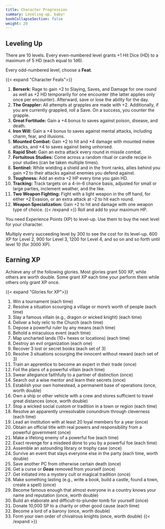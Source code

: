 ```yaml
---
title: Character Progression
summary: Leveling-up, baby!
bookCollapseSection: false
weight: 20
---
```


## Leveling Up

There are 10 levels. Every even-numbered level grants +1 Hit Dice (HD) to a maximum of 5 HD (each equal to 1d6).

Every odd-numbered level, choose a **Feat**.

{{< expand "Character Feats">}}
1. **Berserk:** Rage to gain +2 to Slaying, Saves, and Damage for one round as well as +2 HD temporarily for one encounter (the latter applies only once per encounter). Afterward, save or lose the ability for the day.
2. **The Grappler:** All attempts at grapples are made with +2. Additionally, if you are currently grappled, roll a Save. On a success, you counter the grapple.
3. **Great Fortitude:** Gain a +4 bonus to saves against poison, disease, and death.
4. **Iron Will:** Gain a +4 bonus to saves against mental attacks, including charm, fear, and illusions.
5. **Mounted Combat:** Gain +2 to hit and +4 damage with mounted melee attacks, and +4 to saves against being unhorsed.
6. **Rapid Shot:** Gain an extra attack every round in missile combat.
7. **Fortuitous Studies:** Come across a random ritual or candle recipe in your studies (can be taken multiple times).
8. **Sentinel:** While wielding a shield and in the front ranks, allies behind you gain +2 to their attacks against enemies you defend against.
9. **Toughness:** Add an extra +2 HP every time you gain HD.
10. **Tracking:** Track targets on a 4-in-6 chance basis, adjusted for small or large parties, inclement weather, and the like.
11. **Two Weapon Fighting:** Fight with a light weapon in the off hand, for either +2 Evasion, or an extra attack at –2 to hit each round.
12. **Weapon Specialization:** Gain +2 to hit and damage with one weapon type of choice.
{{< /expand >}}
Roll and add to your maximum HP.

You need Experience Points (XP) to level-up. Use them to buy the next level for your character.

Multiply every succeeding level by 300 to see the cost for its level-up. 600 XP for Level 2, 900 for Level 3, 1200 for Level 4, and so on and so forth until level 10 (for 3000 XP).

## Earning XP

Achieve any of the following glories. Most glories grant 500 XP, while others are worth double. Some grant XP each time your perform them while others only grant XP once.

{{< expand "Glories for XP">}}
1. Win a tournament (each time)
2. Resolve a situation scourging a village or more’s worth of people (each time)
3. Slay a famous villain (e.g., dragon or wicked knight) (each time)
4. Deliver a holy relic to the Church (each time)
5. Depose a powerful ruler by any means (each time)
6. Behold a miraculous event (each time)
7. Map uncharted lands (10+ hexes or locations) (each time)
8. Destroy an evil organization (each one)
9. Recover 3 lost or secret books (each set of 3)
10. Resolve 3 situations scourging the innocent without reward (each set of 3)
11. Train an apprentice to become an expert in their trade (once)
12. Foil the plans of a powerful villain (each time)
13. Swear allegiance faithfully to a partner of distinction (once)
14. Search out a wise mentor and learn their secrets (once)
15. Establish your own homestead, a permanent base of operations (once, worth double)
16. Own a ship or other vehicle with a crew and stores sufficient to travel great distances (once, worth double)
17. Stop a wicked social custom or tradition in a town or region (each time)
18. Resolve an apparently unresolvable conundrum through cleverness (each time)
19. Lead an institution with at least 20 loyal members for a year (once)
20. Obtain an official title with real powers and responsibility from a powerful government (once)
21. Make a lifelong enemy of a powerful foe (each time)
22. Exact revenge for a misdeed done to you by a powerful foe (each time)
23. Assemble an astounding library or trophy case (once)
24. Survive an event that slays everyone else in the party (each time, worth double)
25. Save another PC from otherwise certain death (once)
26. Get a curse or ***Geas*** removed from yourself (once)
27. Get initiated into a mystery cult or magical tradition (once)
28. Make something lasting (e.g., write a book, build a castle, found a town, create a spell) (once)
29. Become famous enough that almost everyone in a country knows your name and reputation (once, worth double)
30. Build an elaborate and difficult-to-plunder tomb for yourself (once)
31. Donate 10,000 SP to a charity or other good cause (each time)
32. Become a lord of a barony (once, worth double)
33. Form your own order of chivalrous knights (once, worth double)
{{< /expand >}}
